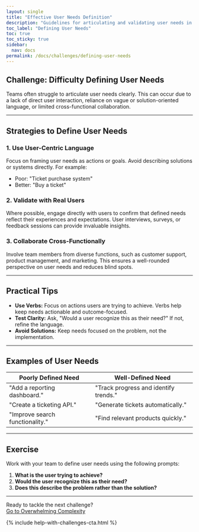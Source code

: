 ```yaml
---
layout: single
title: "Effective User Needs Definition"
description: "Guidelines for articulating and validating user needs in mapping exercises"
toc_label: "Defining User Needs"
toc: true
toc_sticky: true
sidebar:
  nav: docs
permalink: /docs/challenges/defining-user-needs
---
```


## Challenge: Difficulty Defining User Needs

Teams often struggle to articulate user needs clearly. This can occur due to a lack of direct user interaction, reliance on vague or solution-oriented language, or limited cross-functional collaboration.

---

## Strategies to Define User Needs

### 1. Use User-Centric Language

Focus on framing user needs as actions or goals. Avoid describing solutions or systems directly. For example:

- Poor: "Ticket purchase system"
- Better: "Buy a ticket"

### 2. Validate with Real Users

Where possible, engage directly with users to confirm that defined needs reflect their experiences and expectations. User interviews, surveys, or feedback sessions can provide invaluable insights.

### 3. Collaborate Cross-Functionally

Involve team members from diverse functions, such as customer support, product management, and marketing. This ensures a well-rounded perspective on user needs and reduces blind spots.

---

## Practical Tips

- **Use Verbs:** Focus on actions users are trying to achieve. Verbs help keep needs actionable and outcome-focused.
- **Test Clarity:** Ask, "Would a user recognize this as their need?" If not, refine the language.
- **Avoid Solutions:** Keep needs focused on the problem, not the implementation.

---

## Examples of User Needs

| Poorly Defined Need            | Well-Defined Need                    |
|--------------------------------|---------------------------------------|
| "Add a reporting dashboard."   | "Track progress and identify trends."|
| "Create a ticketing API."       | "Generate tickets automatically."    |
| "Improve search functionality." | "Find relevant products quickly."    |

---

## Exercise

Work with your team to define user needs using the following prompts:

1. **What is the user trying to achieve?**
2. **Would the user recognize this as their need?**
3. **Does this describe the problem rather than the solution?**

---

Ready to tackle the next challenge?  
[Go to Overwhelming Complexity](/docs/challenges/overwhelming-complexity)

{% include help-with-challenges-cta.html %}
